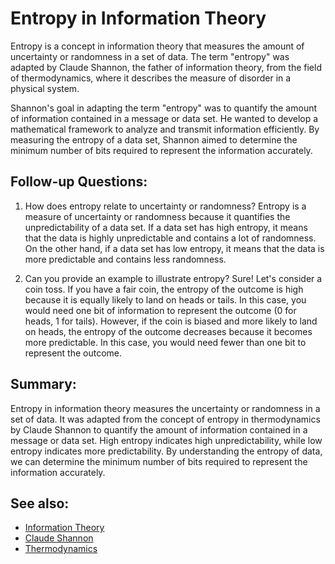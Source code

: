 # Entropy in Information Theory

Entropy is a concept in information theory that measures the amount of
uncertainty or randomness in a set of data. The term "entropy" was adapted by
Claude Shannon, the father of information theory, from the field of
thermodynamics, where it describes the measure of disorder in a physical
system.

Shannon's goal in adapting the term "entropy" was to quantify the amount of
information contained in a message or data set. He wanted to develop a
mathematical framework to analyze and transmit information efficiently. By
measuring the entropy of a data set, Shannon aimed to determine the minimum
number of bits required to represent the information accurately.

## Follow-up Questions:

1. How does entropy relate to uncertainty or randomness?
   Entropy is a measure of uncertainty or randomness because it quantifies the
   unpredictability of a data set. If a data set has high entropy, it means
   that the data is highly unpredictable and contains a lot of randomness. On
   the other hand, if a data set has low entropy, it means that the data is
   more predictable and contains less randomness.

2. Can you provide an example to illustrate entropy?
   Sure! Let's consider a coin toss. If you have a fair coin, the entropy of
   the outcome is high because it is equally likely to land on heads or tails.
   In this case, you would need one bit of information to represent the
   outcome (0 for heads, 1 for tails). However, if the coin is biased and more
   likely to land on heads, the entropy of the outcome decreases because it
   becomes more predictable. In this case, you would need fewer than one bit to
   represent the outcome.

## Summary:

Entropy in information theory measures the uncertainty or randomness in a set
of data. It was adapted from the concept of entropy in thermodynamics by
Claude Shannon to quantify the amount of information contained in a message or
data set. High entropy indicates high unpredictability, while low entropy
indicates more predictability. By understanding the entropy of data, we can
determine the minimum number of bits required to represent the information
accurately.

## See also:

- [Information Theory](?concept=information+theory&specialist_role=Scientist&target_audience=Manager+without+much+technical+background)
- [Claude Shannon](?concept=Claude+Shannon&specialist_role=Scientist&target_audience=Manager+without+much+technical+background)
- [Thermodynamics](?concept=thermodynamics&specialist_role=Scientist&target_audience=Manager+without+much+technical+background)